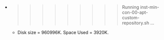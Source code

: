 * >>>>>>>>> Running inst-min-con-00-apt-custom-repository.sh ...
  * Disk size = 960996K. Space Used = 3920K.
